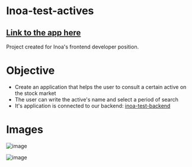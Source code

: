 # Inoa-test-actives
## [Link to the app here](https://www.alphavantage.co/)
Project created for Inoa's frontend developer position.

# Objective
- Create an application that helps the user to consult a certain active on the stock market
- The user can write the active's name and select a period of search
- It's application is connected to our backend: [inoa-test-backend](https://github.com/Antoniovsb25/inoa-test-backend)

# Images
![image](https://user-images.githubusercontent.com/37356545/172504413-54a20088-a325-44f2-8012-b3ebc909f619.png)

![image](https://user-images.githubusercontent.com/37356545/172504449-8dda7767-3395-4cca-b781-6679f6e01948.png)
